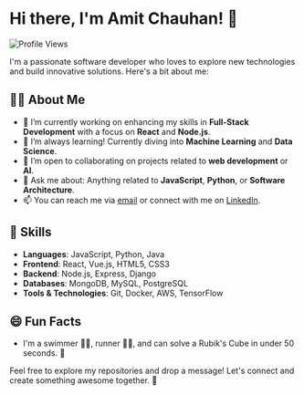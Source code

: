 # Hi there, I'm Amit Chauhan! 👋

![Profile Views](https://komarev.com/ghpvc/?username=AmitChauhan63390)

I'm a passionate software developer who loves to explore new technologies and build innovative solutions. Here's a bit about me:

## 👨‍💻 About Me
- 🔭 I’m currently working on enhancing my skills in **Full-Stack Development** with a focus on **React** and **Node.js**.
- 🌱 I’m always learning! Currently diving into **Machine Learning** and **Data Science**.
- 👯 I’m open to collaborating on projects related to **web development** or **AI**.
- 💬 Ask me about: Anything related to **JavaScript**, **Python**, or **Software Architecture**.
- 📫 You can reach me via [email](mailto:amit63390@gmail.com) or connect with me on [LinkedIn](https://www.linkedin.com/in/amit-chauhan01/).

## 🚀 Skills
- **Languages**: JavaScript, Python, Java
- **Frontend**: React, Vue.js, HTML5, CSS3
- **Backend**: Node.js, Express, Django
- **Databases**: MongoDB, MySQL, PostgreSQL
- **Tools & Technologies**: Git, Docker, AWS, TensorFlow

## 😄 Fun Facts

- I'm a swimmer 🏊‍♂️, runner 🏃‍♂️, and can solve a Rubik's Cube in under 50 seconds. 🧩


Feel free to explore my repositories and drop a message! Let's connect and create something awesome together. 🌟
